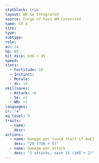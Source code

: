 ```yaml
---
statblock: true
layout: WN 5e Integrated
source: Forge of Foes WN Converted
name: CR 4
size: 
type: 
subtype: 
role: 
ac: 14
hp: 85
hit_dice: 9d8 + 45
speed: 
stats:
  - Fortitude: 10
  - Instinct: 
  - Morale: 
  - dc: 14
skillsaves:
  - Attack: +6
  - 5e: +2
  - WN: +1
languages: 
cr: "4"
eq_level: 9
traits:
  - name: 
    desc: 
actions:
  - name: Damage per round (half if AoE)
    desc: "29 (7d6 + 5)"
  - name: Damage per attack
    desc: "2 attacks, each 15 (3d8 + 2)"
---
```

